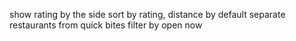 show rating by the side
sort by rating, distance by default
separate restaurants from quick bites
filter by open now
